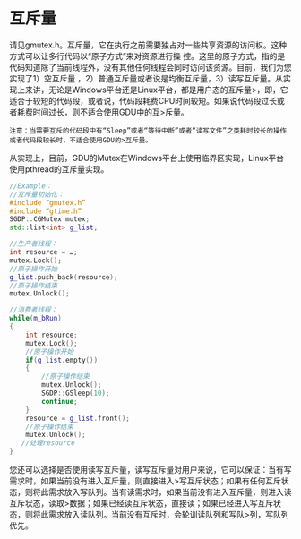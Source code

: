 # 互斥量

请见gmutex.h。互斥量，它在执行之前需要独占对一些共享资源的访问权。这种方式可以让多行代码以“原子方式”来对资源进行操
控。这里的原子方式，指的是代码知道除了当前线程外，没有其他任何线程会同时访问该资源。目前，我们为您实现了1）空互斥量
，2）普通互斥量或者说是均衡互斥量，3）读写互斥量。从实现上来讲，无论是Windows平台还是Linux平台，都是用户态的互斥量>，即，它适合于较短的代码段，或者说，代码段耗费CPU时间较短。如果说代码段过长或者耗费时间过长，则不适合使用GDU中的互>斥量。

```
注意：当需要互斥的代码段中有“Sleep”或者“等待中断”或者“读写文件”之类耗时较长的操作或者代码段较长时，不适合使用GDU的>互斥量。
```

从实现上，目前，GDU的Mutex在Windows平台上使用临界区实现，Linux平台使用pthread的互斥量实现。

```cpp
//Example：
//互斥量初始化：
#include “gmutex.h”
#include “gtime.h”
SGDP::CGMutex mutex;
std::list<int> g_list;

//生产者线程：
int resource = …;
mutex.Lock();
//原子操作开始
g_list.push_back(resource);
//原子操作结束
mutex.Unlock();

//消费者线程：
while(m_bRun)
{
    int resource;
    mutex.Lock();
    //原子操作开始
    if(g_list.empty())
    {
        //原子操作结束
        mutex.Unlock();
        SGDP::GSleep(10);
        continue;
    }
    resource = g_list.front();
    //原子操作结束
    mutex.Unlock();
   //处理resource
}
```

您还可以选择是否使用读写互斥量，读写互斥量对用户来说，它可以保证：当有写需求时，如果当前没有进入互斥量，则直接进入>写互斥状态；如果有任何互斥状态，则将此需求放入写队列。当有读需求时，如果当前没有进入互斥量，则进入读互斥状态，读取>数据；如果已经读互斥状态，直接读；如果已经进入写互斥状态，则将此需求放入读队列。当前没有互斥时，会轮训读队列和写队>列，写队列优先。
